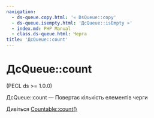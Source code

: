 ```yaml
---
navigation:
  - ds-queue.copy.html: '« DsQueue::copy'
  - ds-queue.isempty.html: 'ДсQueue::isEmpty »'
  - index.md: PHP Manual
  - class.ds-queue.html: Черга
title: 'ДсQueue::count'
---
```

# ДсQueue::count

(PECL ds >= 1.0.0)

ДсQueue::count — Повертає кількість елементів черги

Дивіться [Countable::count()](countable.count.md)
